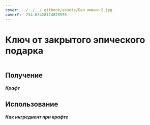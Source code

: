 ```yaml
---
cover: ../../../.gitbook/assets/Без имени-2.jpg
coverY: -234.63428174878555
---
```


# Ключ от закрытого эпического подарка

<figure><img src="../../../.gitbook/assets/epic_key_128.png" alt=""><figcaption></figcaption></figure>

## Получение

#### _Крафт_
## Использование

#### _Как ингредиент при крафте_

